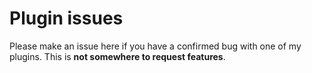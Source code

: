 # Plugin issues

Please make an issue here if you have a confirmed bug with one of my plugins. This is **not somewhere to request features**.
